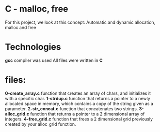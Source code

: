# C - malloc, free

For this project, we look at this concept:
Automatic and dynamic allocation, malloc and free

# Technologies
 **gcc** compiler was used 
 All files were written in **C**

# files:

 **0-create_array.c** function that creates an array of chars, and initializes it with a specific char.
 **1-strdup.c** function that returns a pointer to a newly allocated space in memory, which contains a copy of the string given as a parameter.
 **2-str_concat.c** function that concatenates two strings.
 **3-alloc_grid.c**  function that returns a pointer to a 2 dimensional array of integers.
 **4-free_grid.c**  function that frees a 2 dimensional grid previously created by your alloc_grid function.
